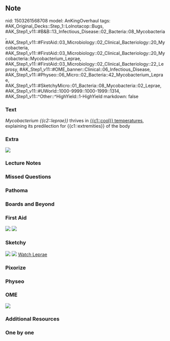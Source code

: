 ## Note
nid: 1503261568708
model: AnKingOverhaul
tags: #AK_Original_Decks::Step_1::Lolnotacop::Bugs, #AK_Step1_v11::#B&B::13_Infectious_Disease::02_Bacteria::08_Mycobacteria, #AK_Step1_v11::#FirstAid::03_Microbiology::02_Clinical_Bacteriology::20_Mycobacteria, #AK_Step1_v11::#FirstAid::03_Microbiology::02_Clinical_Bacteriology::20_Mycobacteria::Mycobacterium_Leprae, #AK_Step1_v11::#FirstAid::03_Microbiology::02_Clinical_Bacteriology::22_Leprosy, #AK_Step1_v11::#OME_banner::Clinical::06_Infectious_Disease, #AK_Step1_v11::#Physeo::06_Micro::02_Bacteria::42_Mycobacterium_Leprae, #AK_Step1_v11::#SketchyMicro::01_Bacteria::08_Mycobacteria::02_Leprae, #AK_Step1_v11::#UWorld::1000-9999::1000-1999::1314, #AK_Step1_v11::^Other::^HighYield::1-HighYield
markdown: false

### Text
<i>Mycobacterium {{c2::leprae}}</i> thrives in <u>{{c1::cool}}
temperatures</u>, explaining its predilection for
{{c1::extremities}} of the body

### Extra
<img src="paste-70703751627111.jpg">

### Lecture Notes


### Missed Questions


### Pathoma


### Boards and Beyond


### First Aid
<img src="tmp0mgq4xs1.png"> <img src="tmp2dvlbevw.png">

### Sketchy
<img src="paste-171626893148163.jpg"> <img src=
"paste-95299035b352d38cff66098a97390ec22255d042.png"> <a href=
"https://dashboard.sketchy.com/study/medical/courses/medical-microbiology/units/medical-microbiology-bacteria/videos/medical-microbiology-bacteria-mycobacteria-mycobacterium-leprae?utm_source=anki&utm_medium=partnership&utm_campaign=february_update&utm_content=medical">
Watch Leprae</a>

### Pixorize


### Physeo


### OME
<div class="ome-widget">
  <a href=
  "https://onlinemeded.org/spa/infectious-disease?ref=anki"><img src="_OME_AnkiFlashcards_Topic_6.png"></a>
</div>

### Additional Resources


### One by one

